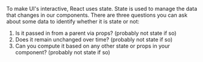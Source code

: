 To make UI's interactive, React uses state. State is used to manage the data that changes in our components. There are three questions you can ask about some data to identify whether it is state or not:

1. Is it passed in from a parent via props? (probably not state if so)
2. Does it remain unchanged over time? (probably not state if so)
3. Can you compute it based on any other state or props in your component? (probably not state if so)

